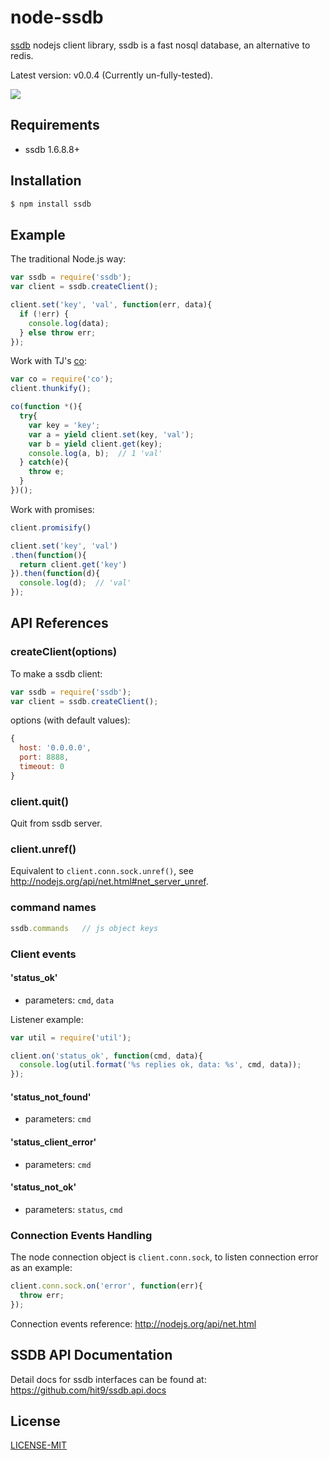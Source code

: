 node-ssdb
=========

[ssdb](https://github.com/ideawu/ssdb) nodejs client library,
ssdb is a fast nosql database, an alternative to redis.

Latest version: v0.0.4 (Currently un-fully-tested).

![](https://api.travis-ci.org/eleme/node-ssdb.svg)

Requirements
-------------

- ssdb 1.6.8.8+

Installation
-------------

```bash
$ npm install ssdb
```

Example
--------

The traditional Node.js way:

```js
var ssdb = require('ssdb');
var client = ssdb.createClient();

client.set('key', 'val', function(err, data){
  if (!err) {
    console.log(data);
  } else throw err;
});
```

Work with TJ's [co](https://github.com/visionmedia/co):

```js
var co = require('co');
client.thunkify();

co(function *(){
  try{
    var key = 'key';
    var a = yield client.set(key, 'val');
    var b = yield client.get(key);
    console.log(a, b);  // 1 'val'
  } catch(e){
    throw e;
  }
})();
```

Work with promises:

```js
client.promisify()

client.set('key', 'val')
.then(function(){
  return client.get('key')
}).then(function(d){
  console.log(d);  // 'val'
});
```

API References
--------------

### createClient(options)

To make a ssdb client:

```js
var ssdb = require('ssdb');
var client = ssdb.createClient();
```

options (with default values):

```js
{
  host: '0.0.0.0',
  port: 8888,
  timeout: 0
}
```

### client.quit()

Quit from ssdb server.

### client.unref()

Equivalent to `client.conn.sock.unref()`, see http://nodejs.org/api/net.html#net_server_unref.

### command names

```js
ssdb.commands   // js object keys
```

### Client events

#### 'status_ok'

- parameters: `cmd`, `data`

Listener example:
```js
var util = require('util');

client.on('status_ok', function(cmd, data){
  console.log(util.format('%s replies ok, data: %s', cmd, data));
});
```

#### 'status_not_found'

- parameters: `cmd`

#### 'status_client_error'

- parameters: `cmd`

#### 'status_not_ok'

- parameters: `status`, `cmd`

### Connection Events Handling

The node connection object is `client.conn.sock`, to listen connection error as an example:

```js
client.conn.sock.on('error', function(err){
  throw err;
});
```

Connection events reference: http://nodejs.org/api/net.html

SSDB API Documentation
----------------------

Detail docs for ssdb interfaces can be found at: https://github.com/hit9/ssdb.api.docs

License
-------

[LICENSE-MIT](./LICENSE-MIT)
